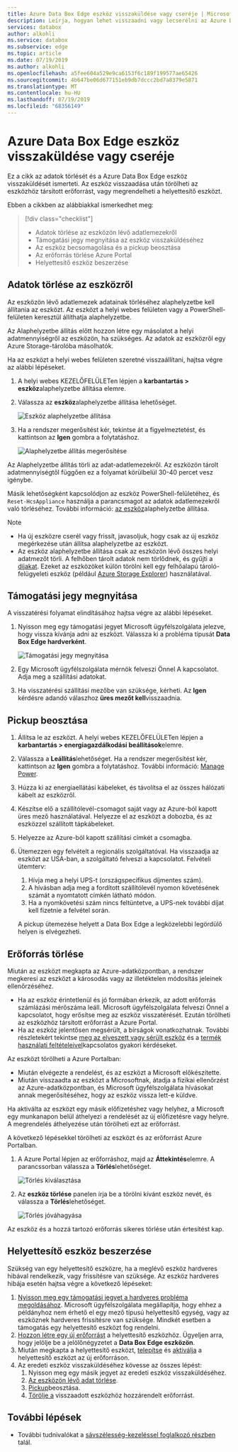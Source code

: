 ```yaml
---
title: Azure Data Box Edge eszköz visszaküldése vagy cseréje | Microsoft Docs
description: Leírja, hogyan lehet visszaadni vagy lecserélni az Azure Data Box Edge eszközt.
services: databox
author: alkohli
ms.service: databox
ms.subservice: edge
ms.topic: article
ms.date: 07/19/2019
ms.author: alkohli
ms.openlocfilehash: a5fee604a529e9ca6153f6c189f199577ae65426
ms.sourcegitcommit: 4b647be06d677151eb9db7dccc2bd7a8379e5871
ms.translationtype: MT
ms.contentlocale: hu-HU
ms.lasthandoff: 07/19/2019
ms.locfileid: "68356149"
---
```

# <a name="return-or-replace-your-azure-data-box-edge-device"></a>Azure Data Box Edge eszköz visszaküldése vagy cseréje

Ez a cikk az adatok törlését és a Azure Data Box Edge eszköz visszaküldését ismerteti. Az eszköz visszaadása után törölheti az eszközhöz társított erőforrást, vagy megrendelheti a helyettesítő eszközt.

Ebben a cikkben az alábbiakkal ismerkedhet meg:

> [!div class="checklist"]
> * Adatok törlése az eszközön lévő adatlemezekről
> * Támogatási jegy megnyitása az eszköz visszaküldéséhez
> * Az eszköz becsomagolása és a pickup beosztása
> * Az erőforrás törlése Azure Portal
> * Helyettesítő eszköz beszerzése

## <a name="erase-data-from-the-device"></a>Adatok törlése az eszközről

Az eszközön lévő adatlemezek adatainak törléséhez alaphelyzetbe kell állítania az eszközt. Az eszközt a helyi webes felületen vagy a PowerShell-felületen keresztül állíthatja alaphelyzetbe.

Az Alaphelyzetbe állítás előtt hozzon létre egy másolatot a helyi adatmennyiségről az eszközön, ha szükséges. Az adatok az eszközről egy Azure Storage-tárolóba másolhatók.

Ha az eszközt a helyi webes felületen szeretné visszaállítani, hajtsa végre az alábbi lépéseket.

1. A helyi webes KEZELŐFELÜLETen lépjen a **karbantartás > eszköz**alaphelyzetbe állítása elemre.
2. Válassza az **eszköz**alaphelyzetbe állítása lehetőséget.

    ![Eszköz alaphelyzetbe állítása](media/data-box-edge-return-device/device-reset-1.png)

3. Ha a rendszer megerősítést kér, tekintse át a figyelmeztetést, és kattintson az **Igen** gombra a folytatáshoz.

    ![Alaphelyzetbe állítás megerősítése](media/data-box-edge-return-device/device-reset-2.png)  

Az Alaphelyzetbe állítás törli az adat-adatlemezekről. Az eszközön tárolt adatmennyiségtől függően ez a folyamat körülbelül 30-40 percet vesz igénybe.

Másik lehetőségként kapcsolódjon az eszköz PowerShell-felületéhez, és `Reset-HcsAppliance` használja a parancsmagot az adatok adatlemezekről való törléséhez. További információ: [az eszköz](data-box-edge-connect-powershell-interface.md#reset-your-device)alaphelyzetbe állítása.

> [!NOTE]
> - Ha új eszközre cserél vagy frissít, javasoljuk, hogy csak az új eszköz megérkezése után állítsa alaphelyzetbe az eszközt.
> - Az eszköz alaphelyzetbe állítása csak az eszközön lévő összes helyi adatmezőt törli. A felhőben tárolt adatok nem törlődnek, és gyűjti a [díjakat](https://azure.microsoft.com/pricing/details/storage/). Ezeket az eszközöket külön törölni kell egy felhőalapú tároló-felügyeleti eszköz (például [Azure Storage Explorer](https://azure.microsoft.com/features/storage-explorer/)) használatával.

## <a name="open-a-support-ticket"></a>Támogatási jegy megnyitása

A visszatérési folyamat elindításához hajtsa végre az alábbi lépéseket.

1. Nyisson meg egy támogatási jegyet Microsoft ügyfélszolgálata jelezve, hogy vissza kívánja adni az eszközt. Válassza ki a probléma típusát **Data Box Edge hardverként**.

    ![Támogatási jegy megnyitása](media/data-box-edge-return-device/open-support-ticket-1.png)  

2. Egy Microsoft ügyfélszolgálata mérnök felveszi Önnel A kapcsolatot. Adja meg a szállítási adatokat.
3. Ha visszatérési szállítási mezőbe van szüksége, kérheti. Az **Igen** kérdésre adandó válaszhoz **üres mezőt kell**visszaadnia.


## <a name="schedule-a-pickup"></a>Pickup beosztása

1. Állítsa le az eszközt. A helyi webes KEZELŐFELÜLETen lépjen a **karbantartás > energiagazdálkodási beállítások**elemre.
2. Válassza a **Leállítás**lehetőséget. Ha a rendszer megerősítést kér, kattintson az **Igen** gombra a folytatáshoz. További információ: [Manage Power](data-box-gateway-manage-access-power-connectivity-mode.md#manage-power).
3. Húzza ki az energiaellátási kábeleket, és távolítsa el az összes hálózati kábelt az eszközről.
4. Készítse elő a szállítólevél-csomagot saját vagy az Azure-ból kapott üres mező használatával. Helyezze el az eszközt a dobozba, és az eszközzel szállított tápkábeleket.
5. Helyezze az Azure-ból kapott szállítási címkét a csomagba.
6. Ütemezzen egy felvételt a regionális szolgáltatóval. Ha visszaadja az eszközt az USA-ban, a szolgáltató felveszi a kapcsolatot. Felvételi ütemterv:

    1. Hívja meg a helyi UPS-t (országspecifikus díjmentes szám).
    2. A hívásban adja meg a fordított szállítólevél nyomon követésének számát a nyomtatott címkén látható módon.
    3. Ha a nyomkövetési szám nincs feltüntetve, a UPS-nek további díjat kell fizetnie a felvétel során.

    A pickup ütemezése helyett a Data Box Edge a legközelebbi legördülő helyen is elvégezheti.

## <a name="delete-the-resource"></a>Erőforrás törlése

Miután az eszközt megkapta az Azure-adatközpontban, a rendszer megkeresi az eszközt a károsodás vagy az illetéktelen módosítás jeleinek ellenőrzéséhez.

- Ha az eszköz érintetlenül és jó formában érkezik, az adott erőforrás számlázási mérőszáma leáll. Microsoft ügyfélszolgálata felveszi Önnel a kapcsolatot, hogy erősítse meg az eszköz visszatérését. Ezután törölheti az eszközhöz társított erőforrást a Azure Portal.
- Ha az eszköz jelentősen megsérült, a bírságok vonatkozhatnak. További részletekért tekintse [meg az elveszett vagy sérült eszköz](https://azure.microsoft.com/pricing/details/databox/edge/) és a [termék használati feltételeivel](https://www.microsoft.com/licensing/product-licensing/products)kapcsolatos gyakori kérdéseket.  


Az eszközt törölheti a Azure Portalban:
-   Miután elvégezte a rendelést, és az eszközt a Microsoft előkészítette.
-   Miután visszaadta az eszközt a Microsoftnak, átadja a fizikai ellenőrzést az Azure-adatközpontban, és Microsoft ügyfélszolgálata hívásokat annak megerősítéséhez, hogy az eszköz vissza lett-e küldve.

Ha aktiválta az eszközt egy másik előfizetéshez vagy helyhez, a Microsoft egy munkanapon belül áthelyezi a rendelését az új előfizetésre vagy helyre. A megrendelés áthelyezése után törölheti ezt az erőforrást.


A következő lépésekkel törölheti az eszközt és az erőforrást Azure Portalban.

1. A Azure Portal lépjen az erőforráshoz, majd az **Áttekintés**elemre. A parancssorban válassza a **Törlés**lehetőséget.

    ![Törlés kiválasztása](media/data-box-edge-return-device/delete-resource-1.png)

2. Az **eszköz törlése** panelen írja be a törölni kívánt eszköz nevét, és válassza a **Törlés**lehetőséget.

    ![Törlés jóváhagyása](media/data-box-edge-return-device/delete-resource-2.png)

Az eszköz és a hozzá tartozó erőforrás sikeres törlése után értesítést kap.

## <a name="get-a-replacement-device"></a>Helyettesítő eszköz beszerzése

Szükség van egy helyettesítő eszközre, ha a meglévő eszköz hardveres hibával rendelkezik, vagy frissítésre van szüksége. Az eszköz hardveres hibája esetén hajtsa végre a következő lépéseket:

1. [Nyisson meg egy támogatási jegyet a hardveres probléma megoldásához](#open-a-support-ticket). Microsoft ügyfélszolgálata megállapítja, hogy ehhez a példányhoz nem érhető el egy mező típusú helyettesítő egység, vagy az eszköznek hardveres frissítésre van szüksége. Mindkét esetben a támogatás egy helyettesítő eszközt fog rendelni.
2. [Hozzon létre egy új erőforrást](data-box-edge-deploy-prep.md#create-a-new-resource) a helyettesítő eszközhöz. Ügyeljen arra, hogy jelölje be a jelölőnégyzetet a **Data Box Edge eszközön**. 
3. Miután megkapta a helyettesítő eszközt, [telepítse](data-box-edge-deploy-install.md) és [aktiválja](data-box-edge-deploy-connect-setup-activate.md) a helyettesítő eszközt az új erőforráson.
4. Az eredeti eszköz visszaküldéséhez kövesse az összes lépést:
    1. Nyisson meg egy másik jegyet az eredeti eszköz visszaküldéséhez.
    2. [Az eszközön lévő adat törlése](#erase-data-from-the-device).
    3. [Pickup](#schedule-a-pickup)beosztása.
    5. [Törölje a](#delete-the-resource) visszaadott eszközhöz hozzárendelt erőforrást.



## <a name="next-steps"></a>További lépések

- További tudnivalókat a [sávszélesség-kezeléssel foglalkozó részben](data-box-edge-manage-bandwidth-schedules.md) talál.
